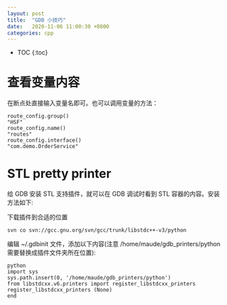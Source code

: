 ```yaml
---
layout: post
title:  "GDB 小技巧"
date:   2020-11-06 11:00:30 +0800
categories: cpp
---
```


* TOC
{:toc}

# 查看变量内容

在断点处直接输入变量名即可。也可以调用变量的方法：

```
route_config.group()
"HSF"
route_config.name()
"routes"
route_config.interface()
"com.demo.OrderService"
```


# STL pretty printer

给 GDB 安装 STL 支持插件，就可以在 GDB 调试时看到 STL 容器的内容。安装方法如下:

下载插件到合适的位置

```
svn co svn://gcc.gnu.org/svn/gcc/trunk/libstdc++-v3/python
```

编辑 ~/.gdbinit 文件，添加以下内容(注意 /home/maude/gdb_printers/python 需要替换成插件文件夹所在位置):

```
python
import sys
sys.path.insert(0, '/home/maude/gdb_printers/python')
from libstdcxx.v6.printers import register_libstdcxx_printers
register_libstdcxx_printers (None)
end
```
